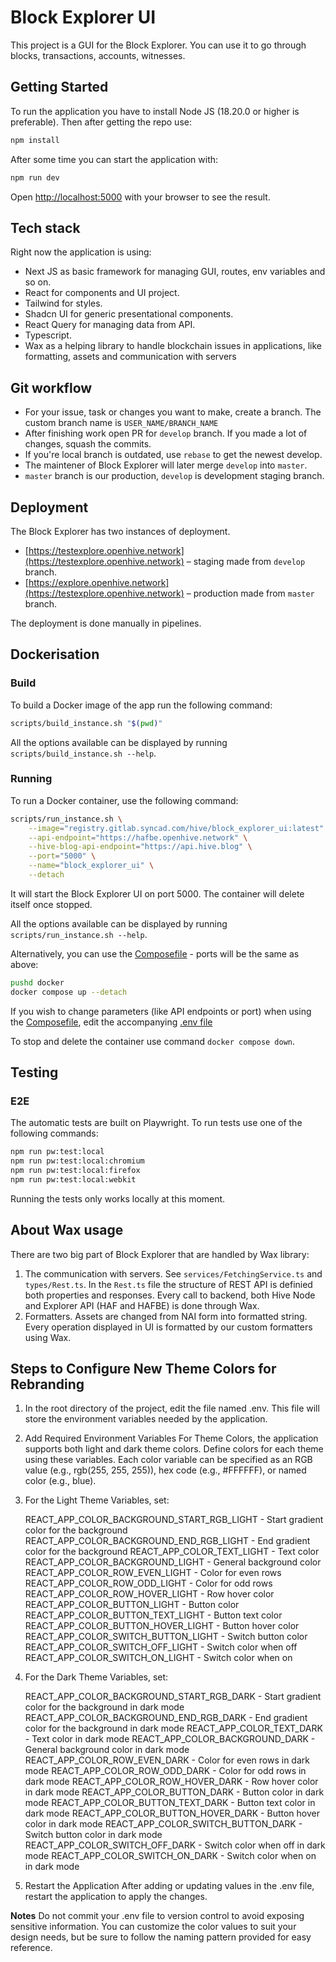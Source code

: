 # Block Explorer UI

This project is a GUI for the Block Explorer. You can use it to go through blocks, transactions, accounts, witnesses.

## Getting Started

To run the application you have to install Node JS (18.20.0 or higher is preferable). Then after getting the repo use:

```bash
npm install
```

After some time you can start the application with:

```bash
npm run dev
```

Open [http://localhost:5000](http://localhost:5000) with your browser to see the result.

## Tech stack

Right now the application is using:

* Next JS as basic framework for managing GUI, routes, env variables and so on.
* React for components and UI project.
* Tailwind for styles.
* Shadcn UI for generic presentational components.
* React Query for managing data from API.
* Typescript.
* Wax as a helping library to handle blockchain issues in applications, like formatting, assets and communication with servers


## Git workflow

* For your issue, task or changes you want to make, create a branch. The custom branch name is `USER_NAME/BRANCH_NAME`
* After finishing work open PR for `develop` branch. If you made a lot of changes, squash the commits.
* If you're local branch is outdated, use `rebase` to get the newest develop.
* The maintener of Block Explorer will later merge `develop` into `master`.
* `master` branch is our production, `develop` is development staging branch.

## Deployment

The Block Explorer has two instances of deployment.

* [https://testexplore.openhive.network](https://testexplore.openhive.network) – staging made from `develop` branch.
* [https://explore.openhive.network](https://testexplore.openhive.network) – production made from `master` branch.

The deployment is done manually in pipelines.

## Dockerisation

### Build

To build a Docker image of the app run the following command:

```bash
scripts/build_instance.sh "$(pwd)"
```

All the options available can be displayed by running `scripts/build_instance.sh --help`.

### Running

To run a Docker container, use the following command:

```bash
scripts/run_instance.sh \
    --image="registry.gitlab.syncad.com/hive/block_explorer_ui:latest" \
    --api-endpoint="https://hafbe.openhive.network" \
    --hive-blog-api-endpoint="https://api.hive.blog" \
    --port="5000" \
    --name="block_explorer_ui" \
    --detach
```

It will start the Block Explorer UI on port 5000.
The container will delete itself once stopped.

All the options available can be displayed by running `scripts/run_instance.sh --help`.

Alternatively, you can use the [Composefile](docker/docker-compose.yml) - ports will be the same as above:

```bash
pushd docker
docker compose up --detach
```

If you wish to change parameters (like API endpoints or port) when using the [Composefile](docker/docker-compose.yml),
edit the accompanying [.env file](docker/.env)

To stop and delete the container use command `docker compose down`.

## Testing

### E2E

The automatic tests are built on Playwright.
To run tests use one of the following commands:

```bash
npm run pw:test:local
npm run pw:test:local:chromium
npm run pw:test:local:firefox
npm run pw:test:local:webkit
```

Running the tests only works locally at this moment.

## About Wax usage

There are two big part of Block Explorer that are handled by Wax library:

1. The communication with servers. See `services/FetchingService.ts` and `types/Rest.ts`. In the `Rest.ts` file the structure of REST API is definied both properties and responses. Every call to backend, both Hive Node and Explorer API (HAF and HAFBE) is done through Wax.
2. Formatters. Assets are changed from NAI form into formatted string. Every operation displayed in UI is formatted by our custom formatters using Wax. 


## Steps to Configure New Theme Colors for Rebranding 
1. In the root directory of the project, edit the file named .env. This file will store the environment variables needed by the application.

2. Add Required Environment Variables For Theme Colors, the application supports both light and dark theme colors. Define colors for each theme using these variables. Each color variable can be specified as an RGB value (e.g., rgb(255, 255, 255)), hex code (e.g., #FFFFFF), or named color (e.g., blue).

3. For the Light Theme Variables, set:

    REACT_APP_COLOR_BACKGROUND_START_RGB_LIGHT - Start gradient color for the background
    REACT_APP_COLOR_BACKGROUND_END_RGB_LIGHT - End gradient color for the background
    REACT_APP_COLOR_TEXT_LIGHT - Text color
    REACT_APP_COLOR_BACKGROUND_LIGHT - General background color
    REACT_APP_COLOR_ROW_EVEN_LIGHT - Color for even rows
    REACT_APP_COLOR_ROW_ODD_LIGHT - Color for odd rows
    REACT_APP_COLOR_ROW_HOVER_LIGHT - Row hover color
    REACT_APP_COLOR_BUTTON_LIGHT - Button color
    REACT_APP_COLOR_BUTTON_TEXT_LIGHT - Button text color
    REACT_APP_COLOR_BUTTON_HOVER_LIGHT - Button hover color
    REACT_APP_COLOR_SWITCH_BUTTON_LIGHT - Switch button color
    REACT_APP_COLOR_SWITCH_OFF_LIGHT - Switch color when off
    REACT_APP_COLOR_SWITCH_ON_LIGHT - Switch color when on

4. For the Dark Theme Variables, set:

    REACT_APP_COLOR_BACKGROUND_START_RGB_DARK - Start gradient color for the background in dark mode
    REACT_APP_COLOR_BACKGROUND_END_RGB_DARK - End gradient color for the background in dark mode
    REACT_APP_COLOR_TEXT_DARK - Text color in dark mode
    REACT_APP_COLOR_BACKGROUND_DARK - General background color in dark mode
    REACT_APP_COLOR_ROW_EVEN_DARK - Color for even rows in dark mode
    REACT_APP_COLOR_ROW_ODD_DARK - Color for odd rows in dark mode
    REACT_APP_COLOR_ROW_HOVER_DARK - Row hover color in dark mode
    REACT_APP_COLOR_BUTTON_DARK - Button color in dark mode
    REACT_APP_COLOR_BUTTON_TEXT_DARK - Button text color in dark mode
    REACT_APP_COLOR_BUTTON_HOVER_DARK - Button hover color in dark mode
    REACT_APP_COLOR_SWITCH_BUTTON_DARK - Switch button color in dark mode
    REACT_APP_COLOR_SWITCH_OFF_DARK - Switch color when off in dark mode
    REACT_APP_COLOR_SWITCH_ON_DARK - Switch color when on in dark mode

5. Restart the Application
    After adding or updating values in the .env file, restart the application to apply the changes.

**Notes**
Do not commit your .env file to version control to avoid exposing sensitive information. You can customize the color values to suit your design needs, but be sure to follow the naming pattern provided for easy reference.